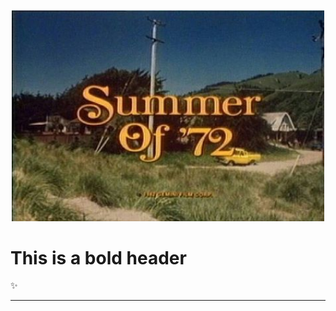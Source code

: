<p align="center">
  <img src="https://raw.githubusercontent.com/F1umen/F1umen/main/d4a4fa1ffeb1d9d2d4087102a9a9e33b.jpg" width="500"><br>
  <h1 style="font-weight: bold;">This is a bold header</h1> ✨
</p>

_________________________________________________________________________________________________________
